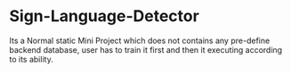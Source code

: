 # Sign-Language-Detector
Its a Normal static Mini Project which does not contains any pre-define backend database, user has to train it first and then it executing according to its ability.
